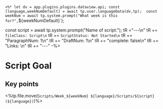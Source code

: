 
`<%*
let dv = app.plugins.plugins.dataview.api;
const [language,weekNumDefault] = await tp.user.languageData(dv,tp); 
const weekNum = await tp.system.prompt("What week is this for?",`${weekNumDefault}`);

const script = await tp.system.prompt("Name of script:");
tR ="---\n"
tR += `fileClass: Script\n`
tR += `ScriptStatus: Not Started\n`
tR += "ParagraphNum: 1\n"
tR += "DraftNum: 1\n"
tR += "complete: false\n"
tR += "Links: \n"
tR += "---"
-%>

# Script Goal

## Key points


<%tp.file.move(`Scripts/Week_${weekNum} ${language}/Scripts/${script}(${language})`)%>
